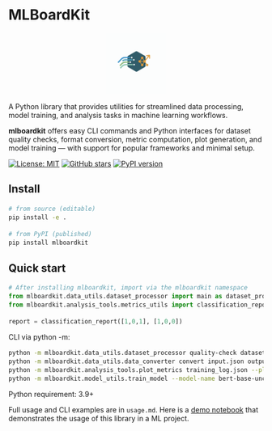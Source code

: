 # MLBoardKit

<div align="center">
  <img src="./logo.svg" width="120" alt="MLBoardKit Logo" />
</div>

A Python library that provides utilities for streamlined data processing, model training, and analysis tasks in machine learning workflows.

**mlboardkit** offers easy CLI commands and Python interfaces for dataset quality checks, format conversion, metric computation, plot generation, and model training — with support for popular frameworks and minimal setup.

[![License: MIT](https://img.shields.io/badge/License-MIT-yellow.svg)](https://opensource.org/licenses/MIT)
[![GitHub stars](https://img.shields.io/github/stars/adithya-s-k/mlboardkit?style=social)](https://github.com/sohv/mlboardkit)
[![PyPI version](https://img.shields.io/pypi/v/mlboardkit.svg)](https://pypi.org/project/mlboardkit/)



## Install

```bash
# from source (editable)
pip install -e .

# from PyPI (published)
pip install mlboardkit
```

## Quick start

```python
# After installing mlboardkit, import via the mlboardkit namespace
from mlboardkit.data_utils.dataset_processor import main as dataset_processor_main
from mlboardkit.analysis_tools.metrics_utils import classification_report

report = classification_report([1,0,1], [1,0,0])
```

CLI via python -m:
```bash
python -m mlboardkit.data_utils.dataset_processor quality-check dataset.csv --report report.json
python -m mlboardkit.data_utils.data_converter convert input.json output.csv --format csv
python -m mlboardkit.analysis_tools.plot_metrics training_log.json --plot-type training --output curves.png
python -m mlboardkit.model_utils.train_model --model-name bert-base-uncased --train-file train.jsonl --epochs 3
```

Python requirement: 3.9+

Full usage and CLI examples are in `usage.md`. Here is a [demo notebook](https://colab.research.google.com/drive/1Z7ltGDY89NFUT3Vyzl71nWls2y0DsjLb?usp=sharing) that demonstrates the usage of this library in a ML project.

